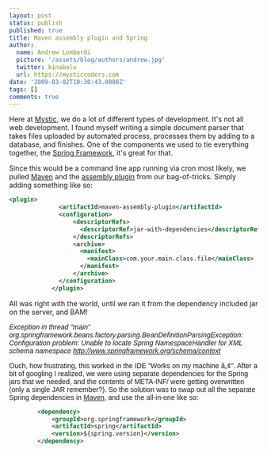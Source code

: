 ```yaml
---
layout: post
status: publish
published: true
title: Maven assembly plugin and Spring
author:
  name: Andrew Lombardi
  picture: '/assets/blog/authors/andrew.jpg'
  twitter: kinabalu
  url: https://mysticcoders.com
date: '2009-03-02T10:30:43.0000Z'
tags: []
comments: true
---
```

Here at <a title="mystic coders - to our success!" href="http://mysticcoders.com/">Mystic</a>, we do a lot of different types of development. It's not all web development. I found myself writing a simple document parser that takes files uploaded by automated process, processes them by adding to a database, and finishes. One of the components we used to tie everything together, the <a title="Spring Framework" href="http://www.springframework.org" target="_blank">Spring Framework</a>, it's great for that.

Since this would be a command line app running via cron most likely, we pulled <a title="Apache Maven" href="http://maven.apache.org" target="_blank">Maven</a> and the <a title="Apache Maven assembly plugin" href="http://maven.apache.org/plugins/maven-assembly-plugin/" target="_blank">assembly plugin</a> from our bag-of-tricks. Simply adding something like so:

``` xml
<plugin>
              <artifactId>maven-assembly-plugin</artifactId>
              <configuration>
                  <descriptorRefs>
                    <descriptorRef>jar-with-dependencies</descriptorRef>
                  </descriptorRefs>
                  <archive>
                    <manifest>
                      <mainClass>com.your.main.class.file</mainClass>
                    </manifest>
                  </archive>
              </configuration>
            </plugin>
```

All was right with the world, until we ran it from the dependency included jar on the server, and BAM!

<span style="font-family: Arial;"><em>Exception in thread "main" org.springframework.beans.factory.parsing.BeanDefinitionParsingException: Configuration problem: Unable to locate Spring NamespaceHandler for XML schema namespace</em> <span class="nobr"><a href="http://www.springframework.org/schema/context"><em>http://www.springframework.org/schema/context</em></a></span></span>

<span style="font-family: Arial;">Ouch, how frustrating, this worked in the IDE "Works on my machine &acirc;&bdquo;&cent;". After a bit of googling I realized, we were using separate dependencies for the Spring jars that we needed, and the contents of META-INF/ were getting overwritten (only a single JAR remember?). So the solution was to swap out all the separate Spring dependencies in <a title="Apache Maven" href="http://maven.apache.org" target="_blank">Maven</a>, and use the all-in-one like so:</span>

``` xml
        <dependency>
            <groupId>org.springframework</groupId>
            <artifactId>spring</artifactId>
            <version>${spring.version}</version>
        </dependency>
```
